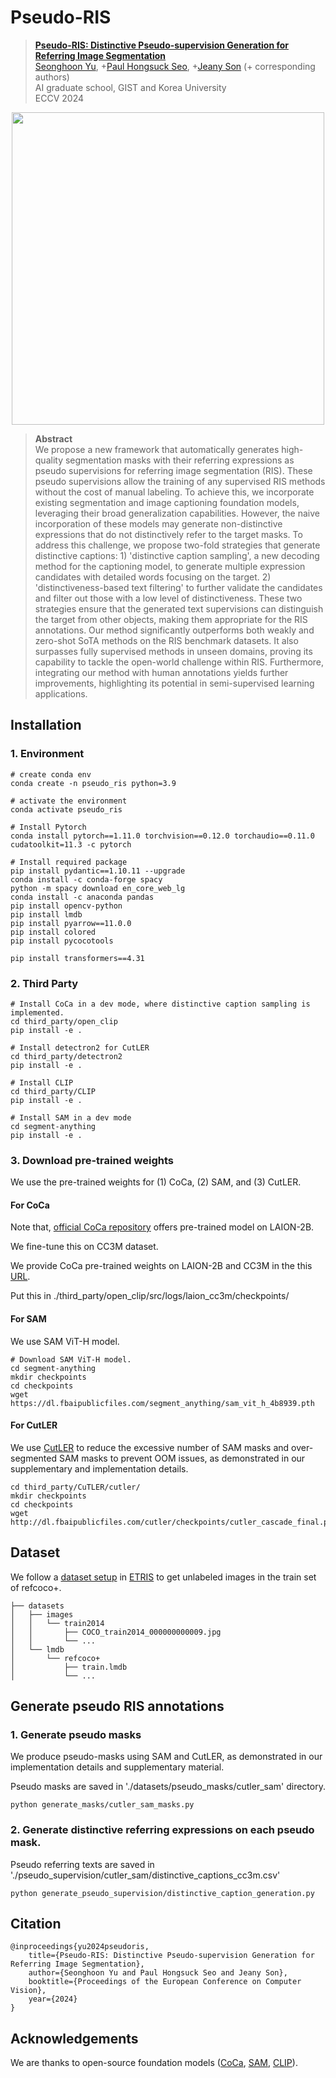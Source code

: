 # Pseudo-RIS

> **[Pseudo-RIS: Distinctive Pseudo-supervision Generation for Referring Image Segmentation](https://arxiv.org/abs/2407.07412)** \
> [Seonghoon Yu](https://scholar.google.com/citations?user=VuIo1woAAAAJ&hl=ko), +[Paul Hongsuck Seo](https://phseo.github.io/), +[Jeany Son](https://jeanyson.github.io/) (+ corresponding authors) \
> AI graduate school, GIST and Korea University \
> ECCV 2024

<p align="center"> <img src="https://github.com/Seonghoon-Yu/Zero-shot-RIS/assets/75726938/21562645-62ed-4617-ad21-c88c267a62ab.PNG" width="500" align="center"> </p>

> **Abstract** \
> We propose a new framework that automatically generates high-quality segmentation masks with their referring expressions as pseudo supervisions for referring image segmentation (RIS). These pseudo supervisions allow the training of any supervised RIS methods without the cost of manual labeling. To achieve this, we incorporate existing segmentation and image captioning foundation models, leveraging their broad generalization capabilities. However, the naive incorporation of these models may generate non-distinctive expressions that do not distinctively refer to the target masks. To address this challenge, we propose two-fold strategies that generate distinctive captions: 1) 'distinctive caption sampling', a new decoding method for the captioning model, to generate multiple expression candidates with detailed words focusing on the target. 2) 'distinctiveness-based text filtering' to further validate the candidates and filter out those with a low level of distinctiveness. These two strategies ensure that the generated text supervisions can distinguish the target from other objects, making them appropriate for the RIS annotations. Our method significantly outperforms both weakly and zero-shot SoTA methods on the RIS benchmark datasets. It also surpasses fully supervised methods in unseen domains, proving its capability to tackle the open-world challenge within RIS. Furthermore, integrating our method with human annotations yields further improvements, highlighting its potential in semi-supervised learning applications.


## Installation
### 1. Environment
```shell
# create conda env
conda create -n pseudo_ris python=3.9

# activate the environment
conda activate pseudo_ris

# Install Pytorch
conda install pytorch==1.11.0 torchvision==0.12.0 torchaudio==0.11.0 cudatoolkit=11.3 -c pytorch

# Install required package
pip install pydantic==1.10.11 --upgrade
conda install -c conda-forge spacy
python -m spacy download en_core_web_lg
conda install -c anaconda pandas
pip install opencv-python
pip install lmdb
pip install pyarrow==11.0.0
pip install colored
pip install pycocotools

pip install transformers==4.31
```

### 2. Third Party
```shell
# Install CoCa in a dev mode, where distinctive caption sampling is implemented.
cd third_party/open_clip
pip install -e .

# Install detectron2 for CutLER 
cd third_party/detectron2
pip install -e .

# Install CLIP
cd third_party/CLIP
pip install -e .

# Install SAM in a dev mode
cd segment-anything
pip install -e .
```

### 3. Download pre-trained weights
We use the pre-trained weights for (1) CoCa, (2) SAM, and (3) CutLER.
#### For CoCa
Note that, [official CoCa repository](https://github.com/mlfoundations/open_clip#fine-tuning-coca) offers pre-trained model on LAION-2B.

We fine-tune this on CC3M dataset.


We provide CoCa pre-trained weights on LAION-2B and CC3M in the this [URL](https://huggingface.co/SeonghoonYu/pseudo-ris/tree/main).

Put this in ./third_party/open_clip/src/logs/laion_cc3m/checkpoints/


#### For SAM
We use SAM ViT-H model.
```shell
# Download SAM ViT-H model.
cd segment-anything
mkdir checkpoints
cd checkpoints
wget https://dl.fbaipublicfiles.com/segment_anything/sam_vit_h_4b8939.pth
```

#### For CutLER
We use [CutLER](https://github.com/facebookresearch/CutLER) to reduce the excessive number of SAM masks and over-segmented SAM masks to prevent OOM issues, as demonstrated in our supplementary and implementation details.

```
cd third_party/CuTLER/cutler/
mkdir checkpoints
cd checkpoints
wget http://dl.fbaipublicfiles.com/cutler/checkpoints/cutler_cascade_final.pth
```

## Dataset
We follow a [dataset setup](https://github.com/kkakkkka/ETRIS/blob/main/tools/prepare_datasets.md) in [ETRIS](https://github.com/kkakkkka/ETRIS) to get unlabeled images in the train set of refcoco+.

```
├── datasets
│   ├── images
│   │   └── train2014
│   │       ├── COCO_train2014_000000000009.jpg
│   │       └── ...
│   └── lmdb
│       └── refcoco+
│           ├── train.lmdb
│           └── ...
```

## Generate pseudo RIS annotations


### 1. Generate pseudo masks
We produce pseudo-masks using SAM and CutLER, as demonstrated in our implementation details and supplementary material.

Pseudo masks are saved in './datasets/pseudo_masks/cutler_sam' directory.
```
python generate_masks/cutler_sam_masks.py
```

### 2. Generate distinctive referring expressions on each pseudo mask.
Pseudo referring texts are saved in './pseudo_supervision/cutler_sam/distinctive_captions_cc3m.csv'

```
python generate_pseudo_supervision/distinctive_caption_generation.py
```

## Citation
```
@inproceedings{yu2024pseudoris,
    title={Pseudo-RIS: Distinctive Pseudo-supervision Generation for Referring Image Segmentation},
    author={Seonghoon Yu and Paul Hongsuck Seo and Jeany Son},
    booktitle={Proceedings of the European Conference on Computer Vision},
    year={2024}
}
```

## Acknowledgements
We are thanks to open-source foundation models ([CoCa](https://github.com/mlfoundations/open_clip), [SAM](https://github.com/facebookresearch/segment-anything), [CLIP](https://github.com/openai/CLIP)).


